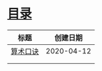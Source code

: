 # [目录](/writing_00)

| 标题     | 创建日期   |
| -------- | ---------- |
| [算术口诀](/writing_202004_01_sskj) | 2020-04-12 |
|          |            |
|          |            |

